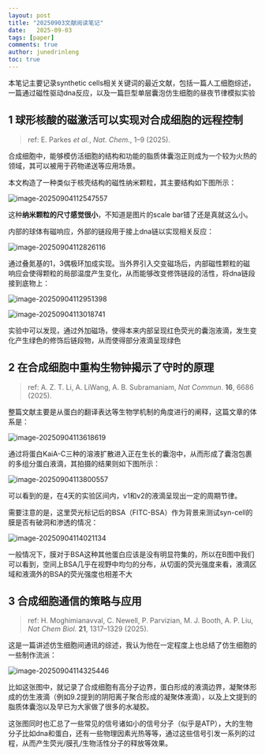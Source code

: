 ```yaml
---
layout: post
title: "20250903文献阅读笔记"
date:   2025-09-03
tags: [paper]
comments: true
author: junedrinleng
toc: true
---
```


本笔记主要记录synthetic cells相关关键词的最近文献，包括一篇人工细胞综述，一篇通过磁性驱动dna反应，以及一篇巨型单层囊泡仿生细胞的昼夜节律模拟实验

<!-- more -->

## 1 球形核酸的磁激活可以实现对合成细胞的远程控制

> ref: E. Parkes *et al.*, *Nat. Chem.*, 1–9 (2025).

合成细胞中，能够模仿活细胞的结构和功能的脂质体囊泡正则成为一个较为火热的领域，其可以被用于药物递送等应用场景。

本文构造了一种类似于核壳结构的磁性纳米颗粒，其主要结构如下图所示：

![image-20250904112547557](https://raw.githubusercontent.com/JuneDrinleng/JuneDrinleng.github.io/main/img/2025-09-03-paper_report/image-20250904112547557.png)

这种**纳米颗粒的尺寸感觉很小**，不知道是图片的scale bar错了还是真就这么小。  

内部的球体有磁响应，外部的链段用于接上dna链以实现相关反应：

![image-20250904112826116](https://raw.githubusercontent.com/JuneDrinleng/JuneDrinleng.github.io/main/img/2025-09-03-paper_report/image-20250904112826116.png)

通过叠氮基的1，3偶极环加成实现。当外界引入交变磁场后，内部磁性颗粒的磁响应会使得颗粒的局部温度产生变化，从而能够改变修饰链段的活性，将dna链段接到底物上：  

![image-20250904112951398](https://raw.githubusercontent.com/JuneDrinleng/JuneDrinleng.github.io/main/img/2025-09-03-paper_report/image-20250904112951398.png)

![image-20250904113018741](https://raw.githubusercontent.com/JuneDrinleng/JuneDrinleng.github.io/main/img/2025-09-03-paper_report/image-20250904113018741.png)

实验中可以发现，通过外加磁场，使得本来内部呈现红色荧光的囊泡液滴，发生变化产生绿色的修饰后链段物，从而使得部分液滴呈现绿色

## 2 在合成细胞中重构生物钟揭示了守时的原理

> ref: A. Z. T. Li, A. LiWang, A. B. Subramaniam, *Nat Commun*. **16**, 6686 (2025).

整篇文献主要是从蛋白的翻译表达等生物学机制的角度进行的阐释，这篇文章的体系是：

![image-20250904113618619](https://raw.githubusercontent.com/JuneDrinleng/JuneDrinleng.github.io/main/img/2025-09-03-paper_report/image-20250904113618619.png)

通过将蛋白KaiA-C三种的溶液扩散进入正在生长的囊泡中，从而形成了囊泡包裹的多组分蛋白液滴，其拍摄的结果则如下图所示：

![image-20250904113800557](https://raw.githubusercontent.com/JuneDrinleng/JuneDrinleng.github.io/main/img/2025-09-03-paper_report/image-20250904113800557.png)

可以看到的是，在4天的实验区间内，v1和v2的液滴呈现出一定的周期节律。  

需要注意的是，这里荧光标记后的BSA（FITC-BSA）作为背景来测试syn-cell的膜是否有破洞和渗透的情况：

![image-20250904114021134](https://raw.githubusercontent.com/JuneDrinleng/JuneDrinleng.github.io/main/img/2025-09-03-paper_report/image-20250904114021134.png)

一般情况下，膜对于BSA这种其他蛋白应该是没有明显符集的，所以在B图中我们可以看到，空间上BSA几乎在视野中均匀的分布，从切面的荧光强度来看，液滴区域和液滴外的BSA的荧光强度也相差不大



## 3 合成细胞通信的策略与应用

> ref: H. Moghimianavval, C. Newell, P. Parvizian, M. J. Booth, A. P. Liu, *Nat Chem Biol*. **21**, 1317–1329 (2025).

这是一篇讲述仿生细胞间通讯的综述，我认为他在一定程度上也总结了仿生细胞的一些制作流派：

![image-20250904114325446](https://raw.githubusercontent.com/JuneDrinleng/JuneDrinleng.github.io/main/img/2025-09-03-paper_report/image-20250904114325446.png)

比如这张图中，就记录了合成细胞有高分子边界，蛋白形成的液滴边界，凝聚体形成的仿生液滴（例如9.2提到的阴阳离子聚合形成的凝聚体液滴），以及上文提到的脂质体囊泡以及早已为大家做了很多的水凝胶。   

这张图同时也汇总了一些常见的信号诸如小的信号分子（似乎是ATP），大的生物分子比如dna和蛋白，还有一些物理因素光热等等，通过这些信号引发一系列的过程，从而产生荧光/膜孔/生物活性分子的释放等效果。

